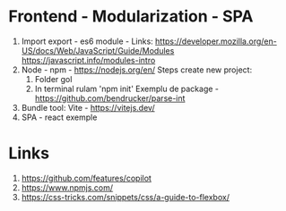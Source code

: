 # Frontend - Modularization - SPA

1. Import export - es6 module -
Links: 
https://developer.mozilla.org/en-US/docs/Web/JavaScript/Guide/Modules
https://javascript.info/modules-intro
2. Node - npm - https://nodejs.org/en/ 
  Steps create new project: 
    1. Folder gol 
    2. In terminal rulam 'npm init'
  Exemplu de package - https://github.com/bendrucker/parse-int
3. Bundle tool: Vite - https://vitejs.dev/ 
4. SPA - react exemple

# Links

1. https://github.com/features/copilot
2. https://www.npmjs.com/
3. https://css-tricks.com/snippets/css/a-guide-to-flexbox/


